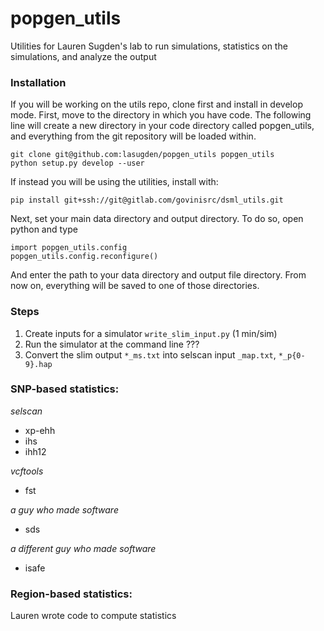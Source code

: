 # popgen_utils
Utilities for Lauren Sugden's lab to run simulations, statistics on the simulations, and analyze the output

### Installation
If you will be working on the utils repo, clone first and install in develop mode.
First, move to the directory in which you have code. The following line will create
a new directory in your code directory called popgen_utils, and everything
from the git repository will be loaded within.
```
git clone git@github.com:lasugden/popgen_utils popgen_utils
python setup.py develop --user
```

If instead you will be using the utilities, install with:
```
pip install git+ssh://git@gitlab.com/govinisrc/dsml_utils.git
```

Next, set your main data directory and output directory. To do so, open python and type
```
import popgen_utils.config
popgen_utils.config.reconfigure()
```
And enter the path to your data directory and output file directory.
From now on, everything will be saved to one of those directories.

### Steps

1. Create inputs for a simulator ```write_slim_input.py``` (1 min/sim)
1. Run the simulator at the command line ???
1. Convert the slim output ```*_ms.txt``` into selscan input ```_map.txt```, ```*_p{0-9}.hap```


### SNP-based statistics:
_selscan_
* xp-ehh
* ihs
* ihh12

_vcftools_
* fst

_a guy who made software_
* sds

_a different guy who made software_
* isafe

### Region-based statistics:
Lauren wrote code to compute statistics